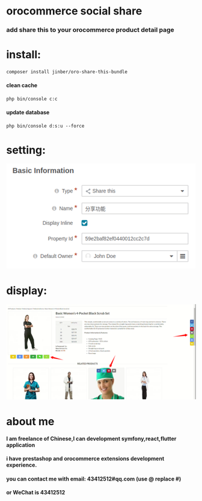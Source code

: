 # orocommerce social share
### add share this to your orocommerce product detail page

# install:
`composer install jinber/oro-share-this-bundle`

#### clean cache
`php bin/console c:c`
#### update database
`php bin/console d:s:u --force`

# setting:
![back setting image](back.png)


# display:
![front display](front.png)


# about me

#### I am freelance of Chinese,I can development symfony,react,flutter application

#### i have prestashop and orocommerce extensions development experience.

#### you can contact me with email: 43412512#qq.com (use @ replace #)

#### or WeChat is 43412512